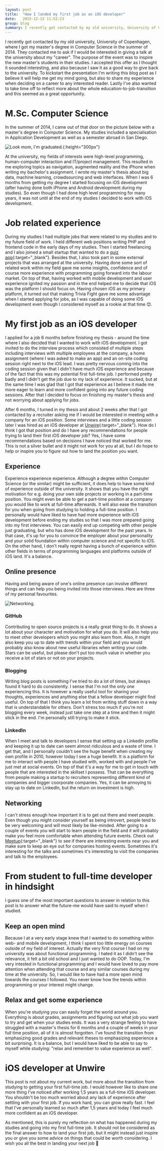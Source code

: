 ```yaml
---
layout: post
title:  "How I landed my first job as an iOS developer"
date:   2015-12-22 11:52:23
group: blog
summary: I recently got contacted by my old university, University of Copenhagen, where I got my master’s degree in Computer Science in the summer of 2014. They contacted me to ask if I would be interested in giving a talk at the university about my “career”. The purpose of the event was to inspire the new master’s students in their studies. I accepted this offer as I thought it sounded interesting, and also because I saw it as a good way to give back to the university. To kickstart the presentation I’m writing this blog post as I believe it will help me get my mind going, but also to share my experience when deciding on a career to any interested reader.
---
```


I recently got contacted by my old university, University of Copenhagen, where I got my master's degree in Computer Science in the summer of 2014. They contacted me to ask if I would be interested in giving a talk at the university about my "career". The purpose of the event was to inspire the new master's students in their studies. I accepted this offer as I thought it sounded interesting, and also because I saw it as a good way to give back to the university. To kickstart the presentation I'm writing this blog post as I believe it will help me get my mind going, but also to share my experience when deciding on a career to any interested reader. Lastly I've also wanted to take time off to reflect more about the whole education-to-job-transition and this seemed as a great opportunity.

# M.Sc. Computer Science
In the summer of 2014, I came out of that door on the picture below with a master's degree in Computer Science. My studies included a specialisation in Application Development as well as a semester abroad in San Diego.

![Look mom, I'm graduated.](/assets/posts/5464232.jpg){:height="300px"}

At the university, my fields of interests were high-level programming, human-computer interaction and  IT/project management. This resulted in me exploring topics as navigation, augmented reality and the iPhone when writing my bachelor's assignment. I wrote my master's thesis about big data, machine learning, crowdsourcing and web interfaces. When I was 6 months from getting my degree I started focusing on iOS development (after having done both iPhone and Android development during my studies). So even though I had done high level programming for many years, it was not until at the end of my studies I decided to work with iOS development.

# Job related experience
During my studies I had multiple jobs that were related to my studies and to my future field of work. I held different web positions writing PHP and frontend code in the early days of my studies. Then I started freelancing and I also joined a small startup that wanted to do a [quiz app](/projects/trivia-fight/){:target="_blank"}. Besides that, I also took part in some external projects that was arranged at the university. Having done some sort of related work within my field gave me some insights, confidence and of course more experience with programming going forward into the labour market. On top of that, having worked with mobile development and user experience ignited my passion and in the end helped me to decide that iOS was the platform I should focus on. Having chosen iOS as my primary platform, it turned out that making Trivia Fight gave me some advantage when I started applying for jobs, as I was capable of doing some iOS development even though I considered myself as a rookie at that time 😊.

# My first job as an iOS developer
I applied for a job 6 months before finishing my thesis - around the time where I also decided that I wanted to work with iOS development. I got invited to do the interview process which consisted of multiple steps including interviews with multiple employees at the company, a home assignment (where I was asked to make an app) and an on-site coding session right next to the iOS lead. I was pretty nervous coming into the coding session given that I didn't have much iOS experience and because of the fact that this was my potential first full-time job. I performed pretty badly and I didn't get the job due to my lack of experience. It sucked, but at the same time I was glad that I got that experience as I believe it made me more eager to learn and more confident going into any future coding sessions. After that I decided to focus on finishing my master's thesis and not worrying about applying for jobs.

After 6 months, I turned in my thesis and about 2 weeks after that I got contacted by a recruiter asking me if I would be interested in meeting with a company for an iOS position. Some interviews and a little coding session later I was hired as an iOS developer at [Unwire](http://www.unwire.com){:target="_blank"}. How do I think I got that position and do I have any recommendations for people trying to land their first iOS developer job? Yes, I have some recommendations based on decisions I have noticed that worked for me. This is not a silver bullet and it might not work for you at all, but I do hope to help or inspire you to figure out how to land the position you want.

## Experience
Experience experience experience. Although a degree within Computer Science (or the similar) might be sufficient, it does help to have some kind of experience outside of the university. It shows that you have the right motivation for e.g. doing your own side projects or working in a part-time position. You might even be able to get a part-time position at a company you would like to work at full-time afterwards. It will also ease the transition for you when going from studying to holding a full-time position. I personally would have liked to have had more experience with iOS development before ending my studies so that I was more prepared going into my first interviews. You can easily end up competing with other people just graduating, but who has done iOS development for the past years. In that case, it's up for you to convince the employer about your personality and your solid foundation within computer science and not specific to iOS. On the other hand, I don't really regret having a bunch of experience within other fields in terms of programming languages and platforms outside of iOS land. It's a balance.

## Online presence
Having and being aware of one's online presence can involve different things and can help you being invited into those interviews. Here are three of my personal favourites.

![Networking.](/assets/posts/networking.gif)

### GitHub
Contributing to open source projects is a really great thing to do. It shows a lot about your character and motivation for what you do. It will also help you to meet other developers which you might also learn from. Also, it might also keep you up to date with trends within your field and you would probably also know about new useful libraries when writing your code. Stars can be useful, but please don't put too much value in whether you receive a lot of stars or not on your projects.

### Blogging
Writing blog posts is something I've tried to do a lot of times, but always found it hard to do consistently. I sense that I'm not the only one experiencing this. It is however a really useful tool for sharing your thoughts, experiences and anything else that a fellow developer might find useful. On top of that I think you learn a lot from writing stuff down in a way that is understandable for others. Don't stress too much if you're not blogging every week, instead just take one step at a time and then it might stick in the end. I'm personally still trying to make it stick.

### LinkedIn
When I meet and talk to developers I sense that setting up a LinkedIn profile and keeping it up to date can seem almost ridiculous and a waste of time. I get that, and I personally couldn't see the huge benefit when creating my own profile in 2010, however today I see a huge benefit. It is a platform for me to interact with people I have studied with, worked with and people I've just met at social events. On top of that it's a way for me to get in touch with people that are interested in the skillset I possess. That can be everything from people making a startup to recruiters representing different kind of companies and bigger coorporate companies. Yes, it can be annoying to stay up to date on LinkedIn, but the return on investment is high.

## Networking
I can't stress enough how important it is to get out there and meet people. Even though you might consider yourself as being introvert, people tend to be very welcoming and will most likely be like-minded. After going to a couple of events you will start to learn people in the field and it will probably make you feel more comfortable when attending future events. Check out [Meetup](http://www.meetup.com){:target="_blank"} to see if there are interesting events near you and make sure to keep an eye out for companies hosting events. Sometimes it's interesting for the talks and sometimes it's interesting to visit the companies and talk to the employees.

# From student to full-time developer in hindsight
I guess one of the most important questions to answer in relation to this post is to answer what the future-me would have said to myself when I studied.

## Keep an open mind
Because I at a very early stage knew that I wanted to do something within web- and mobile development, I think I spent too little energy on courses outside of my field of interest. Actually the very first course I had on my university was about functional programming. I hated it as I didn't see the relevance, it felt a bit old school and I just wanted to do OOP. Today, I'm very intested in functional programming and I would have loved to pay more attention when attending that course and any similar courses during my time at the university. So, I would like to have had a more open mind towards the courses I followed. You never know how the trends within programming or your interest might change.

## Relax and get some experience
When you're studying you can easily forget the world around you. Everything is about grades, assignments and figuring out what job you want to try and get when your studies ends. It was a very strange feeling to have struggled with a master's thesis for 6 months and a couple of weeks in your full time position, all of it is almost forgotten. I've found the transition from emphasizing good grades and relevant theses to emphasizing experience a bit surprising. It is a balance, but I would have liked to be able to say to myself while studying: "relax and remember to value experience as well".

# iOS developer at Unwire
This post is not about my current work, but more about the transition from studying to getting your first full-time job. I would however like to share one more thing I've noticed after working 1,5 years as a full-time iOS developer. You shouldn't be too much worried about any lack of experience after settling with your first job. If you work hard, you can grow really fast. I feel that I've personally learned so much after 1,5 years and today I feel much more confident as an iOS developer.

As mentioned, this is purely my reflection on what has happened during my studies and going into my first full-time job. It should not be considered as the final answer to how to land your first job, but it might instead just inspire you or give you some advice on things that could be worth considering. I wish you all the best in landing your next job 🙏